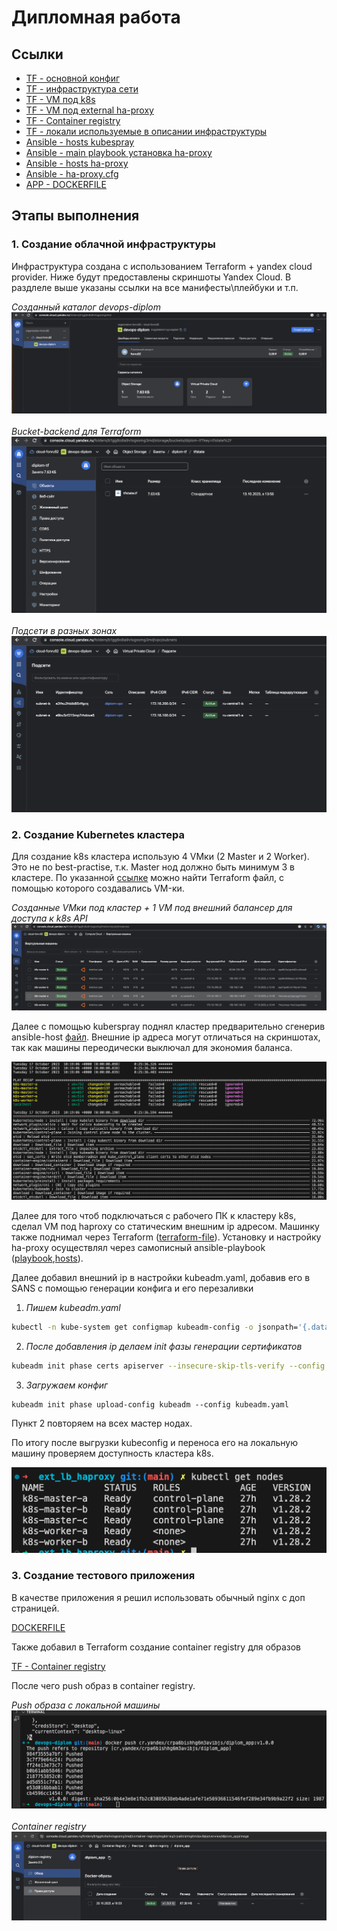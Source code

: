 # Дипломная работа

## Ссылки

* [TF - основной конфиг](./IaaC/main.tf)
* [ТF - инфраструктура сети](./IaaC/network.tf)
* [ТF - VM под k8s](./IaaC/k8s_inst.tf)
* [ТF - VM под external ha-proxy](./IaaC/ext_lb.tf)
* [TF - Container registry](./IaaC/registry.tf)
* [ТF - локали используемые в описании инфраструктуры](./IaaC/local.tf)
* [Ansible - hosts kubespray](./ansible/kubespray_cfg/diplom_cluster/hosts.yaml)
* [Ansible - main playbook установка ha-proxy](./ansible/ext_lb_haproxy/main.yml)
* [Ansible - hosts ha-proxy](./ansible/ext_lb_haproxy/hosts.yml)
* [Ansible - ha-proxy.cfg](./ansible/ext_lb_haproxy/templates/ha_proxy.conf.j2)
* [APP - DOCKERFILE](https://github.com/fonru/devops-diplom/blob/main/dockerfile)
  
## Этапы выполнения

### 1. Создание облачной инфраструктуры

Инфраструктура создана c использованием Terraform + yandex cloud provider. Ниже будут предоставлены скриншоты Yandex Cloud. В раздлеле выше указаны ссылки на все манифесты\плейбуки и т.п.

*Созданный каталог devops-diplom*
![Общий вид созданного каталога](screenshoots/2.png)
\
\
*Bucket-backend для Terraform*
![Bucket-backend для Terraform](screenshoots/3.png)
\
\
*Подсети в разных зонах*
![Подсети в разных зонах](screenshoots/4.png)

### 2. Создание Kubernetes кластера

Для создание k8s кластера использую 4 VMки (2 Master и 2 Worker). Это не по best-practise, т.к. Master нод должно быть минимум 3 в кластере. По указанной [ссылке](./diplom.md#ссылки) можно найти Terraform файл, с помощью которого создавались VM-ки.

*Созданные VMки под кластер + 1 VM под внешний балансер для доступа к k8s API*
![Созданные VMки](screenshoots/5.png)

Далее с помощью kuberspray поднял кластер предварительно сгенерив ansible-host [файл](./ansible/kubespray_cfg/diplom_cluster/hosts.yaml). Внешние ip адреса могут отличаться на скриншотах, так как машины переодически выключал для экономия баланса.

![Результат выполнения kubespray playbook](screenshoots/6.png)

Далее для того чтоб подключаться с рабочего ПК к кластеру k8s, сделал VM под haproxy со статическим внешним ip адресом. Машинку также поднимал через Terraform ([terraform-file](./IaaC/ext_lb.tf)). Установку и настройку ha-proxy осуществлял через самописный ansible-playbook ([playbook](./ansible/ext_lb_haproxy/main.yml),[hosts](./ansible/ext_lb_haproxy/hosts.yml)).

Далее добавил внешний ip в настройки kubeadm.yaml, добавив его в SANS с помощью генерации конфига и его перезаливки

1. *Пишем kubeadm.yaml*
   
```sh
kubectl -n kube-system get configmap kubeadm-config -o jsonpath='{.data.ClusterConfiguration}' --insecure-skip-tls-verify > kubeadm.yaml
```

2. *После добавления ip делаем init фазы генерации сертификатов*
   
```sh
kubeadm init phase certs apiserver --insecure-skip-tls-verify --config kubeadm.yaml
```

3. *Загружаем конфиг*

```shell 
kubeadm init phase upload-config kubeadm --config kubeadm.yaml
```

Пункт 2 повторяем на всех мастер нодах.

По итогу после выгрузки kubeconfig и переноса его на локальную машину проверяем доступность кластера k8s.

![kubectl get nodes](screenshoots/7.png)

### 3. Создание тестового приложения

В качестве приложения я решил использовать обычный nginx с доп страницей. 

[DOCKERFILE](https://github.com/fonru/devops-diplom/blob/main/dockerfile)

Также добавил в Terraform создание container registry для образов

[TF - Container registry](./IaaC/registry.tf)

После чего push образ в container registry.

*Push образа с локальной машины*
![docker push](screenshoots/8.png)
\
\
*Container registry*
![docker push](screenshoots/9.png)